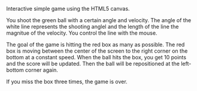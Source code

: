 Interactive simple game using the HTML5 canvas.

You shoot the green ball with a certain angle and velocity. The angle of the white line
represents the shooting anglel and the length of the line the magnitue of the velocity. You
control the line with the mouse. 

The goal of the game is hitting the red box as many as possible. The red box is moving between
the center of the screen to the right corner on the bottom at a constant speed. When the ball
hits the box, you get 10 points and the score will be updated. Then the ball will be repositioned
at the left-bottom corner again.

If you miss the box three times, the game is over.

